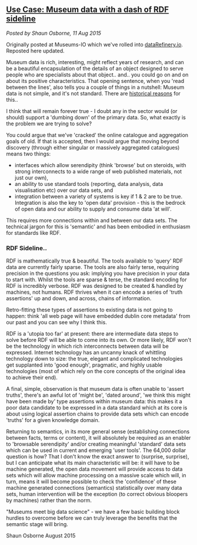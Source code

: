 ## [Use Case: Museum data with a dash of RDF sideline](/blog/2015-08-11/)
*Posted by Shaun Osborne, 11 Aug 2015*

Originally posted at Museums-IO which we've rolled into [dataRefinery.io](http://www.datarefinery.io). Reposted here updated.

Museum data is rich, interesting, might reflect years of research, and can be a beautiful encapsulation of the details of an object designed to serve people who are specialists about that object.. and.. you could go on and on about its positive characteristics. That opening sentence, when you 'read between the lines', also tells you a couple of things in a nutshell: Museum data is not simple, and it's not standard. There are [historical reasons](/blog/2015-07-23/) for this..

I think that will remain forever true - I doubt any in the sector would (or should) support a 'dumbing down' of the primary data. So, what exactly is the problem we are trying to solve?

You could argue that we've 'cracked' the online catalogue and aggregation goals of old. If that is accepted, then I would argue that moving beyond discovery (through either singular or massively aggregated catalogues) means two things:

* interfaces which allow serendipity (think 'browse' but on steroids, with strong interconnects to a wide range of web published materials, not just our own),
* an ability to use standard tools (reporting, data analysis, data visualisation etc) over our data sets, and
* integration between a variety of systems is key if 1 & 2 are to be true. Integration is also the key to 'open data' provision - this is the bedrock of open data and our ability to supply and consume data 'at will'.

This requires more connections within and between our data sets. The technical jargon for this is 'semantic' and has been embodied in enthusiasm for standards like RDF.

### RDF Sideline..
RDF is mathematically true & beautiful. The tools available to 'query' RDF data are currently fairly sparse. The tools are also fairly terse, requiring precision in the questions you ask: implying you have precision in your data to start with. Whilst the tools are sparse & terse, the standard encoding for RDF is incredibly verbose. RDF was designed to be created & handled by machines, not humans. RDF thrives when it can encode a series of 'truth assertions' up and down, and across, chains of information.

Retro-fitting these types of assertions to existing data is not going to happen: think 'all web page will have embedded dublin core metadata' from our past and you can see why I think this.

RDF is a 'utopia too far' at present: there are intermediate data steps to solve before RDF will be able to come into its own. Or more likely, RDF won't be the technology in which rich interconnects between data will be expressed. Internet technology has an uncanny knack of whittling technology down to size: the true, elegant and complicated technologies get supplanted into 'good enough', pragmatic,  and highly usable technologies (most of which rely on the core concepts of the original idea to achieve their end).

A final, simple, observation is that museum data is often unable to 'assert truths', there's an awful lot of 'might be', 'dated around', 'we think this might have been made by' type assertions within museum data: this makes it a poor data candidate to be expressed in a data standard which at its core is about using logical assertion chains to provide data sets which can encode 'truths' for a given knowledge domain.

Returning to semantics, in its more general sense (establishing connections between facts, terms or content), it will absolutely be required as an enabler to 'browsable serendipity' and/or creating meaningful 'standard' data sets which can be used in current and emerging 'user tools'. The 64,000 dollar question is how? That I don't know the exact answer to (surprise, surprise), but I can anticipate what its main characteristic will be: it will have to be machine generated, the open data movement will provide access to data sets which will allow machine processing on a massive scale which will, in turn, means it will become possible to check the 'confidence' of these machine generated connections (semantics) statistically over many data sets, human intervention will be the exception (to correct obvious bloopers by machines) rather than the norm.

"Museums meet big data science" - we have a few basic building block hurdles to overcome before we can truly leverage the benefits that the semantic stage will bring.

Shaun Osborne
August 2015
